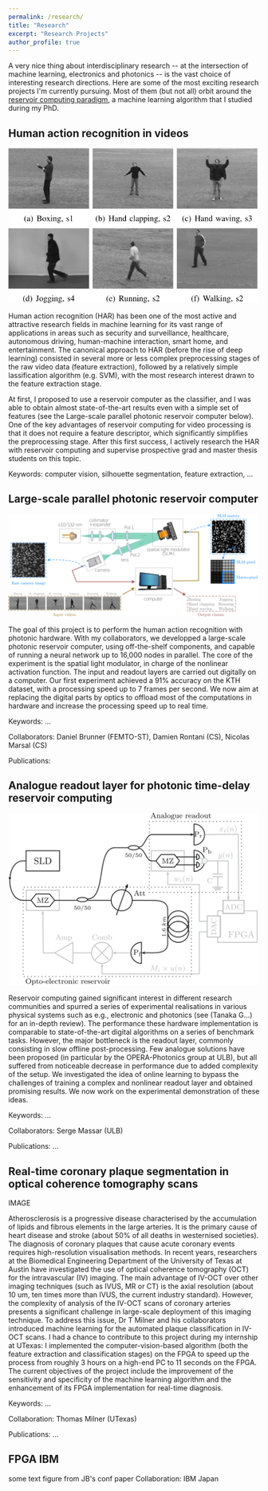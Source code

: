 ```yaml
---
permalink: /research/
title: "Research"
excerpt: "Research Projects"
author_profile: true
---
```


A very nice thing about interdisciplinary research -- at the intersection of machine learning, electronics and photonics -- is the vast choice of interesting research directions. Here are some of the most exciting research projects I'm currently pursuing. Most of them (but not all) orbit around the [reservoir computing paradigm](http://www.scholarpedia.org/article/Echo_state_network), a machine learning algorithm that I studied during my PhD.

Human action recognition in videos
-----

<img src="/images/kth_examples.png" width="500">

Human action recognition (HAR) has been one of the most active and attractive research fields in machine learning for its vast range of applications in areas such as security and surveillance, healthcare, autonomous driving, human-machine interaction, smart home, and entertainment.
The canonical approach to HAR (before the rise of deep learning) consisted in several more or less complex preprocessing stages of the raw video data (feature extraction), followed by a relatively simple lassification algorithm (e.g. SVM), with the most research interest drawn to the feature extraction stage.

At first, I proposed to use a reservoir computer as the classifier, and I was able to obtain almost state-of-the-art results even with a simple set of features (see the Large-scale parallel photonic reservoir computer below). 
One of the key advantages of reservoir computing for video processing is that it does not require a feature descriptor, which significantly simplifies the preprocessing stage.
After this first success, I actively research the HAR with reservoir computing and supervise prospective grad and master thesis students on this topic.

Keywords: computer vision, silhouette segmentation, feature extraction, ...

Large-scale parallel photonic reservoir computer
-----

<img src="/images/fig2_antonik2019human.png" width="500">

The goal of this project is to perform the human action recognition with photonic hardware. With my collaborators, we developped a large-scale photonic reservoir computer, using off-the-shelf components, and capable of running a neural network up to 16,000 nodes in parallel. The core of the experiment is the spatial light modulator, in charge of the nonlinear activation function. The input and readout layers are carried out digitally on a computer. Our first experiment achieved a 91% accuracy on the KTH dataset, with a processing speed up to 7 frames per second. We now aim at replacing the digital parts by optics to offload most of the computations in hardware and increase the processing speed up to real time.

Keywords: ...

Collaborators: Daniel Brunner (FEMTO-ST), Damien Rontani (CS), Nicolas Marsal (CS)

Publications:

Analogue readout layer for photonic time-delay reservoir computing
-----

<img src="/images/fig2_antonik2017online.png" width="500">

Reservoir computing gained significant interest in different research communities and spurred a series of experimental realisations in various physical systems such as e.g., electronic and photonics (see (Tanaka G...) for an in-depth review).
The performance these hardware implementation is comparable to state-of-the-art digital algorithms on a series of benchmark tasks. However, the major bottleneck is the readout layer, commonly consisting in slow offline post-processing. Few analogue solutions have been proposed (in particular by the OPERA-Photonics group at ULB), but all suffered from noticeable decrease in performance due to added complexity of the setup.
We investigated the idea of online learning to bypass the challenges of training a complex and nonlinear readout layer and obtained promising results. We now work on the experimental demonstration of these ideas.

Keywords: ...

Collaborators: Serge Massar (ULB)

Publications: ...

Real-time coronary plaque segmentation in optical coherence tomography scans
-----

IMAGE

Atherosclerosis is a progressive disease characterised by the accumulation of lipids and fibrous elements in the large arteries.
It is the primary cause of heart disease and stroke (about 50% of all deaths in westernised societies).
The diagnosis of coronary plaques that cause acute coronary events requires high-resolution visualisation methods.
In recent years, researchers at the Biomedical Engineering Department of the University of Texas at Austin have investigated the use of optical coherence tomography (OCT) for the intravascular (IV) imaging. 
The main advantage of IV-OCT over other imaging techniques (such as IVUS, MR or CT) is the axial resolution (about 10 um, ten times more than IVUS, the current industry standard).
However, the complexity of analysis of the IV-OCT scans of coronary arteries presents a significant challenge in large-scale deployment of this imaging technique.
To address this issue, Dr T Milner and his collaborators introduced machine learning for the automated plaque classification in IV-OCT scans.
I had a chance to contribute to this project during my internship at UTexas: I implemented the computer-vision-based algorithm (both the feature extraction and classification stages) on the FPGA to speed up the process from roughly 3 hours on a high-end PC to 11 seconds on the FPGA.
The current objectives of the project include the improvement of the sensitivity and specificity of the machine learning algorithm and the enhancement of its FPGA implementation for real-time diagnosis.

Keywords: ...

Collaboration: Thomas Milner (UTexas)

Publications: ...

FPGA IBM
-----
some text
figure from JB's conf paper
Collaboration: IBM Japan

